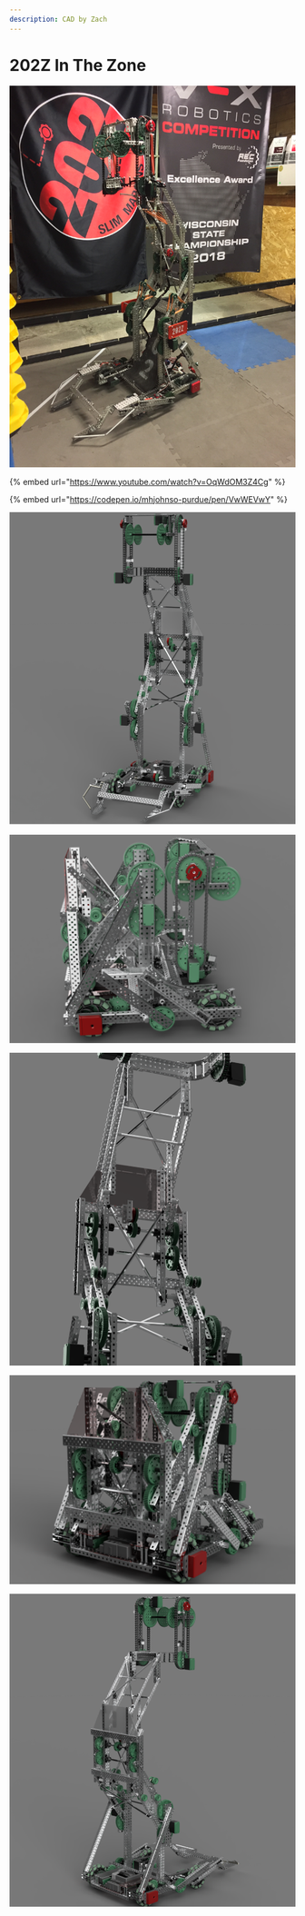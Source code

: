 ```yaml
---
description: CAD by Zach
---
```


# 202Z In The Zone

![](../../.gitbook/assets/e9e46c9d52f17bc094114678998d79e4.jpg)

{% embed url="https://www.youtube.com/watch?v=OqWdOM3Z4Cg" %}

{% embed url="https://codepen.io/mhjohnso-purdue/pen/VwWEVwY" %}



![CAD by Zach(929u), Renders by Zach(929u)](../../.gitbook/assets/render-2.png)

![CAD by Zach(929u), Renders by Zach(929u)](../../.gitbook/assets/render-10.png)

![CAD by Zach(929u), Renders by Zach(929u)](../../.gitbook/assets/render-6.png)

![CAD by Zach(929u), Renders by Zach(929u)](../../.gitbook/assets/render-12.png)

![CAD by Zach(929u), Renders by Zach(929u)](<../../.gitbook/assets/Render 4 (1).png>)
